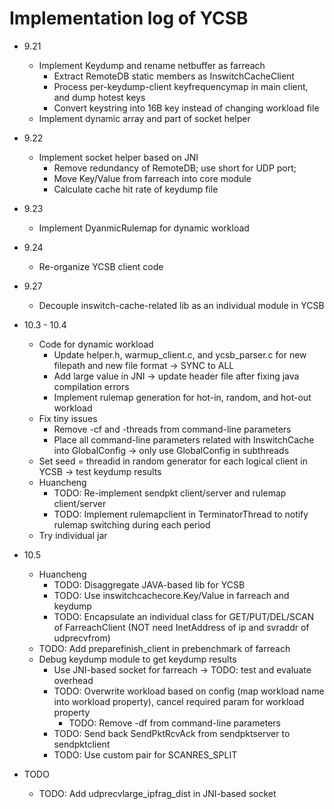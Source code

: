 # Implementation log of YCSB

- 9.21
	+ Implement Keydump and rename netbuffer as farreach
		* Extract RemoteDB static members as InswitchCacheClient
		* Process per-keydump-client keyfrequencymap in main client, and dump hotest keys
		* Convert keystring into 16B key instead of changing workload file
	+ Implement dynamic array and part of socket helper

- 9.22
	+ Implement socket helper based on JNI
		* Remove redundancy of RemoteDB; use short for UDP port; 
		* Move Key/Value from farreach into core module
		* Calculate cache hit rate of keydump file

- 9.23
	+ Implement DyanmicRulemap for dynamic workload

- 9.24
	+ Re-organize YCSB client code

- 9.27
	+ Decouple inswitch-cache-related lib as an individual module in YCSB

- 10.3 - 10.4
	+ Code for dynamic workload
		* Update helper.h, warmup_client.c, and ycsb_parser.c for new filepath and new file format -> SYNC to ALL
		* Add large value in JNI -> update header file after fixing java compilation errors
		* Implement rulemap generation for hot-in, random, and hot-out workload
	+ Fix tiny issues
		* Remove -cf and -threads from command-line parameters
		* Place all command-line parameters related with InswitchCache into GlobalConfig -> only use GlobalConfig in subthreads
	+ Set seed = threadid in random generator for each logical client in YCSB -> test keydump results
	+ Huancheng
		* TODO: Re-implement sendpkt client/server and rulemap client/server
		* TODO: Implement rulemapclient in TerminatorThread to notify rulemap switching during each period
	+ Try individual jar

- 10.5
	+ Huancheng
		* TODO: Disaggregate JAVA-based lib for YCSB
		* TODO: Use inswitchcachecore.Key/Value in farreach and keydump
		* TODO: Encapsulate an individual class for GET/PUT/DEL/SCAN of FarreachClient (NOT need InetAddress of ip and svraddr of udprecvfrom)
	+ TODO: Add preparefinish_client in prebenchmark of farreach
	+ Debug keydump module to get keydump results
		* Use JNI-based socket for farreach -> TODO: test and evaluate overhead
		* TODO: Overwrite workload based on config (map workload name into workload property), cancel required param for workload property
			- TODO: Remove -df from command-line parameters
		* TODO: Send back SendPktRcvAck from sendpktserver to sendpktclient
		* TODO: Use custom pair for SCANRES_SPLIT

- TODO
	+ TODO: Add udprecvlarge_ipfrag_dist in JNI-based socket
